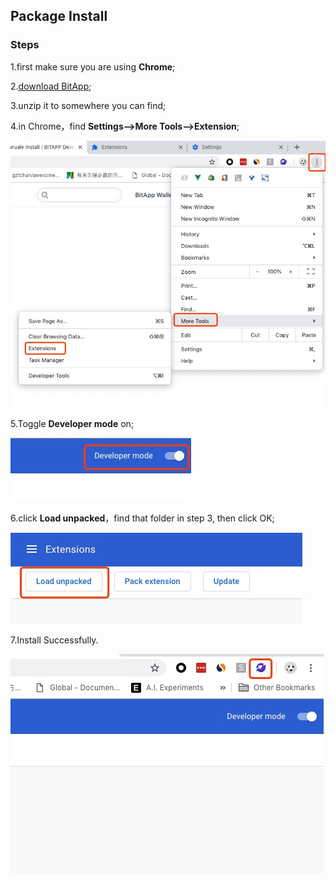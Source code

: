 ## Package Install

### Steps

1.first make sure you are using **Chrome**;

2.[download BitApp](http://files.bitapp.net.cn/chrome-bitapp.zip);

3.unzip it to somewhere you can find;

4.in Chrome，find **Settings-->More Tools-->Extension**;

![setting](./setting.jpg)

5.Toggle **Developer mode** on;

![setting](./develop_mode.jpg)

6.click **Load unpacked**，find that folder in step 3, then click OK;

![setting](./load.jpg)

7.Install Successfully.

![setting](./install_success.jpg)